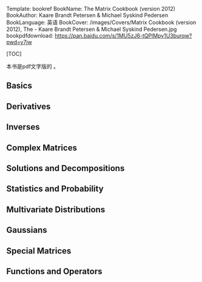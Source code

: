 Template: bookref
BookName: The Matrix Cookbook (version 2012)
BookAuthor: Kaare Brandt Petersen & Michael Syskind Pedersen
BookLanguage: 英语
BookCover: /images/Covers/Matrix Cookbook (version 2012), The - Kaare Brandt Petersen & Michael Syskind Pedersen.jpg
bookpdfdownload: https://pan.baidu.com/s/1MU5zJ6-tQPlMpy1U3burqw?pwd=y7jw


[TOC]

本书是pdf文字版的 。



## Basics
## Derivatives
## Inverses
## Complex Matrices
## Solutions and Decompositions
## Statistics and Probability
## Multivariate Distributions
## Gaussians
## Special Matrices
## Functions and Operators